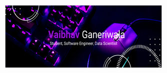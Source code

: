 <p align = "center">

<img width = "500" height = "200" src = "Banner.png" alt = "My Banner">

</p>
